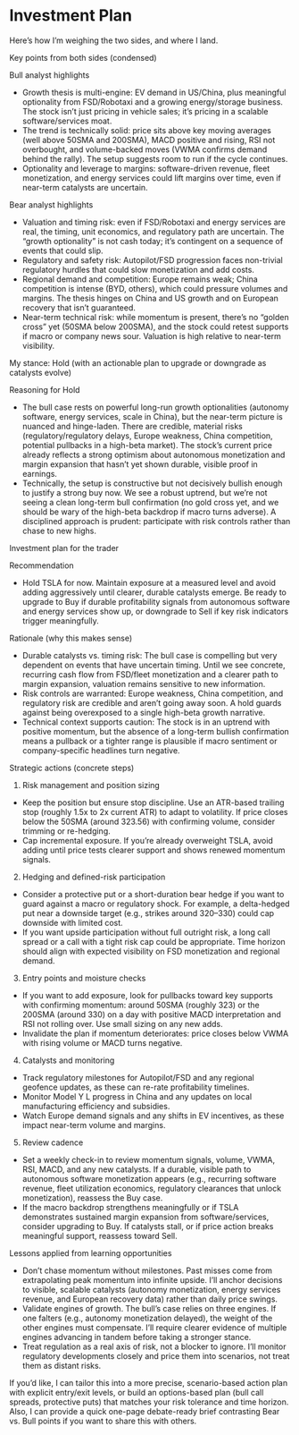 # Investment Plan

Here’s how I’m weighing the two sides, and where I land.

Key points from both sides (condensed)

Bull analyst highlights
- Growth thesis is multi-engine: EV demand in US/China, plus meaningful optionality from FSD/Robotaxi and a growing energy/storage business. The stock isn’t just pricing in vehicle sales; it’s pricing in a scalable software/services moat.
- The trend is technically solid: price sits above key moving averages (well above 50SMA and 200SMA), MACD positive and rising, RSI not overbought, and volume-backed moves (VWMA confirms demand behind the rally). The setup suggests room to run if the cycle continues.
- Optionality and leverage to margins: software-driven revenue, fleet monetization, and energy services could lift margins over time, even if near-term catalysts are uncertain.

Bear analyst highlights
- Valuation and timing risk: even if FSD/Robotaxi and energy services are real, the timing, unit economics, and regulatory path are uncertain. The “growth optionality” is not cash today; it’s contingent on a sequence of events that could slip.
- Regulatory and safety risk: Autopilot/FSD progression faces non-trivial regulatory hurdles that could slow monetization and add costs.
- Regional demand and competition: Europe remains weak; China competition is intense (BYD, others), which could pressure volumes and margins. The thesis hinges on China and US growth and on European recovery that isn’t guaranteed.
- Near-term technical risk: while momentum is present, there’s no “golden cross” yet (50SMA below 200SMA), and the stock could retest supports if macro or company news sour. Valuation is high relative to near-term visibility.

My stance: Hold (with an actionable plan to upgrade or downgrade as catalysts evolve)

Reasoning for Hold
- The bull case rests on powerful long-run growth optionalities (autonomy software, energy services, scale in China), but the near-term picture is nuanced and hinge-laden. There are credible, material risks (regulatory/regulatory delays, Europe weakness, China competition, potential pullbacks in a high-beta market). The stock’s current price already reflects a strong optimism about autonomous monetization and margin expansion that hasn’t yet shown durable, visible proof in earnings.
- Technically, the setup is constructive but not decisively bullish enough to justify a strong buy now. We see a robust uptrend, but we’re not seeing a clean long-term bull confirmation (no gold cross yet, and we should be wary of the high-beta backdrop if macro turns adverse). A disciplined approach is prudent: participate with risk controls rather than chase to new highs.

Investment plan for the trader

Recommendation
- Hold TSLA for now. Maintain exposure at a measured level and avoid adding aggressively until clearer, durable catalysts emerge. Be ready to upgrade to Buy if durable profitability signals from autonomous software and energy services show up, or downgrade to Sell if key risk indicators trigger meaningfully.

Rationale (why this makes sense)
- Durable catalysts vs. timing risk: The bull case is compelling but very dependent on events that have uncertain timing. Until we see concrete, recurring cash flow from FSD/fleet monetization and a clearer path to margin expansion, valuation remains sensitive to new information.
- Risk controls are warranted: Europe weakness, China competition, and regulatory risk are credible and aren’t going away soon. A hold guards against being overexposed to a single high-beta growth narrative.
- Technical context supports caution: The stock is in an uptrend with positive momentum, but the absence of a long-term bullish confirmation means a pullback or a tighter range is plausible if macro sentiment or company-specific headlines turn negative.

Strategic actions (concrete steps)
1) Risk management and position sizing
- Keep the position but ensure stop discipline. Use an ATR-based trailing stop (roughly 1.5x to 2x current ATR) to adapt to volatility. If price closes below the 50SMA (around 323.56) with confirming volume, consider trimming or re-hedging.
- Cap incremental exposure. If you’re already overweight TSLA, avoid adding until price tests clearer support and shows renewed momentum signals.

2) Hedging and defined-risk participation
- Consider a protective put or a short-duration bear hedge if you want to guard against a macro or regulatory shock. For example, a delta-hedged put near a downside target (e.g., strikes around 320–330) could cap downside with limited cost.
- If you want upside participation without full outright risk, a long call spread or a call with a tight risk cap could be appropriate. Time horizon should align with expected visibility on FSD monetization and regional demand.

3) Entry points and moisture checks
- If you want to add exposure, look for pullbacks toward key supports with confirming momentum: around 50SMA (roughly 323) or the 200SMA (around 330) on a day with positive MACD interpretation and RSI not rolling over. Use small sizing on any new adds.
- Invalidate the plan if momentum deteriorates: price closes below VWMA with rising volume or MACD turns negative.

4) Catalysts and monitoring
- Track regulatory milestones for Autopilot/FSD and any regional geofence updates, as these can re-rate profitability timelines.
- Monitor Model Y L progress in China and any updates on local manufacturing efficiency and subsidies.
- Watch Europe demand signals and any shifts in EV incentives, as these impact near-term volume and margins.

5) Review cadence
- Set a weekly check-in to review momentum signals, volume, VWMA, RSI, MACD, and any new catalysts. If a durable, visible path to autonomous software monetization appears (e.g., recurring software revenue, fleet utilization economics, regulatory clearances that unlock monetization), reassess the Buy case.
- If the macro backdrop strengthens meaningfully or if TSLA demonstrates sustained margin expansion from software/services, consider upgrading to Buy. If catalysts stall, or if price action breaks meaningful support, reassess toward Sell.

Lessons applied from learning opportunities
- Don’t chase momentum without milestones. Past misses come from extrapolating peak momentum into infinite upside. I’ll anchor decisions to visible, scalable catalysts (autonomy monetization, energy services revenue, and European recovery data) rather than daily price swings.
- Validate engines of growth. The bull’s case relies on three engines. If one falters (e.g., autonomy monetization delayed), the weight of the other engines must compensate. I’ll require clearer evidence of multiple engines advancing in tandem before taking a stronger stance.
- Treat regulation as a real axis of risk, not a blocker to ignore. I’ll monitor regulatory developments closely and price them into scenarios, not treat them as distant risks.

If you’d like, I can tailor this into a more precise, scenario-based action plan with explicit entry/exit levels, or build an options-based plan (bull call spreads, protective puts) that matches your risk tolerance and time horizon. Also, I can provide a quick one-page debate-ready brief contrasting Bear vs. Bull points if you want to share this with others.
